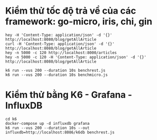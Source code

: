 # Kiểm thử tốc độ trả về của các framework: go-micro, iris, chi, gin

```
hey -H 'Content-Type: application/json' -d '{}' http://localhost:8080/blog/getAllArticle
curl -H 'Content-Type: application/json' -d '{}' http://localhost:8080/blog/getAllArticle
hey -n 5000 -c 120 http://localhost:8000/articles
hey -n 5000 -c 120 -H 'Content-Type: application/json' -d '{}' http://localhost:8080/blog/getAllArticle

k6 run --vus 200 --duration 10s benchrest.js
k6 run --vus 200 --duration 10s benchmicro.js
```

# Kiểm thử bằng K6 - Grafana - InfluxDB
```
cd k6
docker-compose up -d influxdb grafana
k6 run --vus 200 --duration 10s --out influxdb=http://localhost:8086/k6db benchrest.js

```